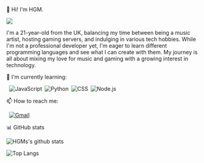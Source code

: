 :wave: Hi! I'm HGM. 

![](https://komarev.com/ghpvc/?username=nothgm&color=blueviolet&style=flat-square)

I'm a 21-year-old from the UK, balancing my time between being a music artist, hosting gaming servers, and indulging in various tech hobbies. While I'm not a professional developer yet, I'm eager to learn different programming languages and see what I can create with them. My journey is all about mixing my love for music and gaming with a growing interest in technology.

🌱 I'm currently learning:

&ensp;![JavaScript](https://img.shields.io/badge/-JavaScript-000000?style=flat-square&logo=JavaScript)&ensp;![Python](https://img.shields.io/badge/python-3670A0?style=for-the-badge&logo=python&logoColor=ffdd54)&ensp;![CSS](https://img.shields.io/badge/CSS3-1572B6?style=for-the-badge&logo=css3&logoColor=white)&ensp;![Node.js](https://img.shields.io/badge/-Node.js-303030?style=flat-square&logo=Node.js)

📫 How to reach me:

&ensp;[![Gmail](https://img.shields.io/badge/-Gmail-C71610?style=flat-square&logo=Gmail&logoColor=FFFFFF)](mailto:george@hgmartist.net)

:bar_chart: GitHub stats

![HGMs's github stats](https://github-readme-stats.vercel.app/api?username=nothgm&show_icons=true&title_color=19F9D8&icon_color=19F9D8&bg_color=002B36&text_color=FFFFFF)

![Top Langs](https://github-readme-stats.vercel.app/api/top-langs/?username=nothgm&layout=compact&title_color=19F9D8&icon_color=19F9D8&bg_color=002B36&text_color=FFFFFF)

